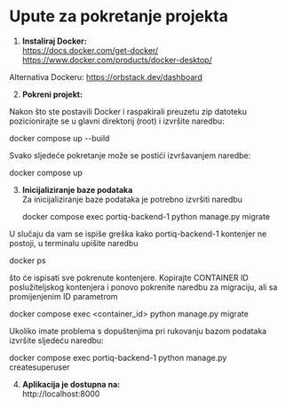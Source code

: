 # Upute za pokretanje projekta

1. **Instaliraj Docker:**  
   https://docs.docker.com/get-docker/
   https://www.docker.com/products/docker-desktop/

Alternativa Dockeru:
https://orbstack.dev/dashboard

2. **Pokreni projekt:**

Nakon što ste postavili Docker i raspakirali preuzetu zip datoteku pozicionirajte se u glavni direktorij (root) i izvršite naredbu:
  
  docker compose up --build

Svako sljedeće pokretanje može se postići izvršavanjem naredbe:
  
  docker compose up

3. **Inicijaliziranje baze podataka**  
Za inicijaliziranje baze podataka je potrebno izvršiti naredbu

   docker compose exec portiq-backend-1 python manage.py migrate

U slučaju da vam se ispiše greška kako portiq-backend-1 kontenjer ne postoji, u terminalu upišite naredbu
  
  docker ps

što će ispisati sve pokrenute kontenjere. Kopirajte CONTAINER ID poslužiteljskog kontenjera i ponovo pokrenite naredbu za migraciju, ali sa promijenjenim ID parametrom

  docker compose exec <container_id> python manage.py migrate 


Ukoliko imate problema s dopuštenjima pri rukovanju bazom podataka izvršite sljedeću naredbu:

   docker compose exec portiq-backend-1 python manage.py createsuperuser

4. **Aplikacija je dostupna na:**  
  http://localhost:8000

